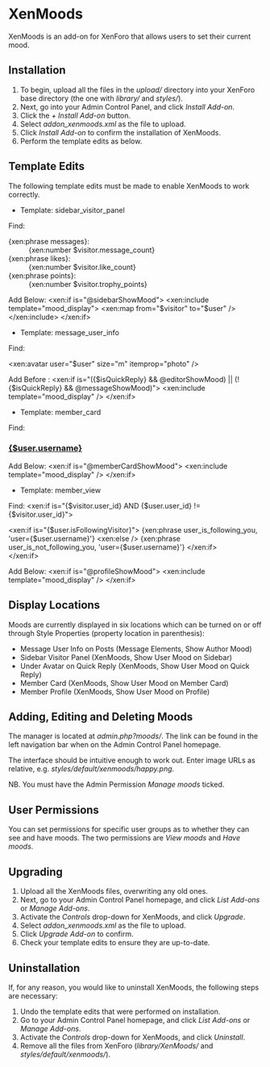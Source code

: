 ﻿XenMoods
====

XenMoods is an add-on for XenForo that allows users to set their current mood.

Installation
----

1. To begin, upload all the files in the *upload/* directory into your XenForo base directory (the one with *library/* and *styles/*).
2. Next, go into your Admin Control Panel, and click *Install Add-on*.
3. Click the *+ Install Add-on* button.
4. Select *addon_xenmoods.xml* as the file to upload.
5. Click *Install Add-on* to confirm the installation of XenMoods.
6. Perform the template edits as below.

Template Edits
----

The following template edits must be made to enable XenMoods to work correctly.

- Template: sidebar_visitor_panel

Find:
	<dl class="pairsInline stats">
		<dt>{xen:phrase messages}:</dt> <dd>{xen:number $visitor.message_count}</dd>
		<dt>{xen:phrase likes}:</dt> <dd>{xen:number $visitor.like_count}</dd>
		<dt>{xen:phrase points}:</dt> <dd>{xen:number $visitor.trophy_points}</dd>
	</dl>

Add Below:
	<xen:if is="@sidebarShowMood">
		<xen:include template="mood_display">
			<xen:map from="$visitor" to="$user" />
		</xen:include>
	</xen:if>

- Template: message_user_info

Find:
	<div class="avatarHolder"><xen:avatar user="$user" size="m" itemprop="photo" /></div>

Add Before *</div>*:
	<xen:if is="({$isQuickReply} && @editorShowMood) || (!{$isQuickReply} && @messageShowMood)">
		<xen:include template="mood_display" />
	</xen:if>

- Template: member_card

Find:
	<h3 class="username"><a href="{xen:link members, $user}">{$user.username}</a></h3>

Add Below:
	<xen:if is="@memberCardShowMood">
		<xen:include template="mood_display" />
	</xen:if>

- Template: member_view

Find:
	<xen:if is="{$visitor.user_id} AND {$user.user_id} != {$visitor.user_id}">
		<div class="muted">
			<xen:if is="{$user.isFollowingVisitor}">
				{xen:phrase user_is_following_you, 'user={$user.username}'}
			<xen:else />
				{xen:phrase user_is_not_following_you, 'user={$user.username}'}
			</xen:if>
		</div>
	</xen:if>

Add Below:
	<xen:if is="@profileShowMood">
		<xen:include template="mood_display" />
	</xen:if>

Display Locations
----

Moods are currently displayed in six locations which can be turned on or off through Style Properties (property location in parenthesis):
- Message User Info on Posts (Message Elements, Show Author Mood)
- Sidebar Visitor Panel (XenMoods, Show User Mood on Sidebar)
- Under Avatar on Quick Reply (XenMoods, Show User Mood on Quick Reply)
- Member Card (XenMoods, Show User Mood on Member Card)
- Member Profile (XenMoods, Show User Mood on Profile)

Adding, Editing and Deleting Moods
----

The manager is located at *admin.php?moods/*. The link can be found in the left navigation bar when on the Admin Control Panel homepage.

The interface should be intuitive enough to work out. Enter image URLs as relative, e.g. *styles/default/xenmoods/happy.png*.

NB. You must have the Admin Permission *Manage moods* ticked.

User Permissions
----

You can set permissions for specific user groups as to whether they can see and have moods. The two permissions are *View moods* and *Have moods*.

Upgrading
----

1. Upload all the XenMoods files, overwriting any old ones.
2. Next, go to your Admin Control Panel homepage, and click *List Add-ons* or *Manage Add-ons*.
3. Activate the *Controls* drop-down for XenMoods, and click *Upgrade*.
4. Select *addon_xenmoods.xml* as the file to upload.
5. Click *Upgrade Add-on* to confirm.
6. Check your template edits to ensure they are up-to-date.

Uninstallation
----

If, for any reason, you would like to uninstall XenMoods, the following steps are necessary:
1. Undo the template edits that were performed on installation.
2. Go to your Admin Control Panel homepage, and click *List Add-ons* or *Manage Add-ons*.
3. Activate the *Controls* drop-down for XenMoods, and click *Uninstall*.
4. Remove all the files from XenForo (*library/XenMoods/* and *styles/default/xenmoods/*).